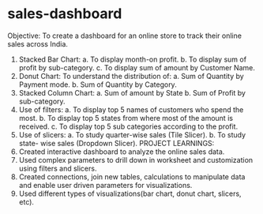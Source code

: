 # sales-dashboard
Objective: To create a dashboard for an online store to track their online sales across India.
1. Stacked Bar Chart:
                 a. To display month-on profit.
                 b. To display sum of profit by sub-category.
                 c. To display sum of amount by Customer Name.
3. Donut Chart: To understand the distribution of:
                a. Sum of Quantity by Payment mode.
                b. Sum of Quantity by Category.
4. Stacked Column Chart:
               a. Sum of amount by State
               b. Sum of Profit by sub-category.
5. Use of filters:
               a. To display top 5 names of customers who spend the most.
               b. To display top 5 states from where most of the amount is received.
               c. To display top 5 sub categories according to the profit.
6. Use of slicers:
              a. To study quarter-wise sales (Tile Slicer).
              b. To study state- wise sales (Dropdown Slicer).
PROJECT LEARNINGS:
1. Created interactive dashboard to analyze the online sales data.
2. Used complex parameters to drill down in worksheet and customization using filters and slicers.
3. Created connections, join new tables, calculations to manipulate data and enable user driven parameters for visualizations.
4. Used different types of visualizations(bar chart, donut chart, slicers, etc).
  
   
